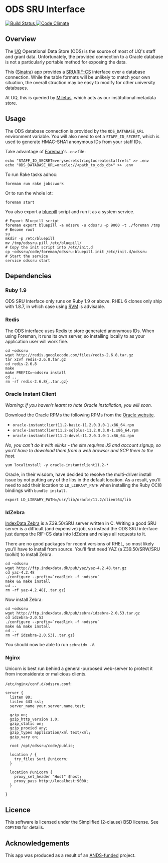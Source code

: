 # ODS SRU Interface

[![Build Status](https://secure.travis-ci.org/uq-eresearch/ods-sru-interface.png)
](http://travis-ci.org/uq-eresearch/ods-sru-interface)
[![Code Climate](https://codeclimate.com/badge.png)
](https://codeclimate.com/github/uq-eresearch/ods-sru-interface)

## Overview

The [UQ][uq] Operational Data Store (ODS) is the source of most of UQ's staff and grant data. Unfortunately,
the provided connection to a Oracle database is not a particularly portable method for exposing the data.

This ([Sinatra][sinatra]) app provides a [SRU][sru]/[RIF-CS][rifcs] interface over a database connection. While the table formats will be unlikely to match your own situation, the overall struction may be easy to modify for other university databases.

At UQ, this is queried by [Miletus][miletus], which acts as our institutional metadata store.

## Usage

The ODS database connection is provided by the `ODS_DATABASE_URL` environment variable. You will also need to set a `STAFF_ID_SECRET`, which is used to generate HMAC-SHA1 anonymous IDs from your staff IDs.

Take advantage of [Foreman][foreman]'s `.env` file:

    echo "STAFF_ID_SECRET=verysecretstringtocreatestaffrefs" >> .env
    echo "ODS_DATABASE_URL=oracle://<path_to_ods_db>" >> .env

To run Rake tasks adhoc:

    foreman run rake jobs:work

Or to run the whole lot:

    foreman start

You also export a [bluepill][bluepill] script and run it as a system service.

```shell
# Export Bluepill script
foreman export bluepill -a odssru -u odssru -p 9000 -t ./foreman /tmp
# Become root
su
mkdir -p /etc/bluepill
mv /tmp/odssru.pill /etc/bluepill/
# Copy the init script into /etc/init.d
cp ~odssru/code/foreman/odssru-bluepill.init /etc/init.d/odssru
# Start the service
service odssru start
```

## Dependencies

### Ruby 1.9

ODS SRU Interface only runs on Ruby 1.9 or above. RHEL 6 clones only ship with 1.8.7, in which case
using [RVM][rvm] is advisable.

### Redis

The ODS interface uses Redis to store generated anonymous IDs. When using Foreman, it runs its own server, so installing locally to as your application user will work fine.

    cd ~odssru
    wget http://redis.googlecode.com/files/redis-2.6.8.tar.gz
    tar xzvf redis-2.6.8.tar.gz
    cd redis-2.6.8
    make
    make PREFIX=~odssru install
    cd ..
    rm -rf redis-2.6.8{,.tar.gz}

### Oracle Instant Client

_Warning: if you haven't learnt to hate Oracle installation, you will soon._

Download the Oracle RPMs the following RPMs from the [Oracle website][oracleinstantclient].

 * `oracle-instantclient11.2-basic-11.2.0.3.0-1.x86_64.rpm`
 * `oracle-instantclient11.2-sqlplus-11.2.0.3.0-1.x86_64.rpm`
 * `oracle-instantclient11.2-devel-11.2.0.3.0-1.x86_64.rpm`

_No, you can't do it with elinks - the site requires JS and account signup, so you'll have to download them from a web browser and SCP them to the host._

    yum localinstall -y oracle-instantclient11.2-*

Oracle, in their wisdom, have decided to resolve the multi-driver install issue by not putting any of the libs in the default location. As a result, you'll need to add their location to `LD_LIBRARY_PATH` when installing the Ruby OCI8 bindings with `bundle install`.

    export LD_LIBRARY_PATH=/usr/lib/oracle/11.2/client64/lib

### IdZebra

[IndexData Zebra][idzebra] is a Z39.50/SRU server written in C. Writing a good SRU server is a difficult (and expensive) job, so instead the ODS SRU interface just dumps the RIF-CS data into IdZebra and relays all requests to it.

There are no good packages for recent versions of RHEL, so most likely you'll have to install from source. You'll first need YAZ (a Z39.50/SRW/SRU toolkit) to install Zebra.

    cd ~odssru
    wget http://ftp.indexdata.dk/pub/yaz/yaz-4.2.48.tar.gz
    cd yaz-4.2.48
    ./configure --prefix=`readlink -f ~odssru`
    make && make install
    cd ..
    rm -rf yaz-4.2.48{,.tar.gz}

Now install Zebra:

    cd ~odssru
    wget http://ftp.indexdata.dk/pub/zebra/idzebra-2.0.53.tar.gz
    cd idzebra-2.0.53
    ./configure --prefix=`readlink -f ~odssru`
    make && make install
    cd ..
    rm -rf idzebra-2.0.53{,.tar.gz}

You should now be able to run `zebraidx -V`.

### Nginx

Unicorn is best run behind a general-purposed web-server to protect it from inconsiderate or malicious clients.

`/etc/nginx/conf.d/odssru.conf`:

    server {
      listen 80;
      listen 443 ssl;
      server_name your.server.name.test;

      gzip on;
      gzip_http_version 1.0;
      gzip_static on;
      gzip_proxied any;
      gzip_types application/xml text/xml;
      gzip_vary on;

      root /opt/odssru/code/public;

      location / {
        try_files $uri @unicorn;
      }

      location @unicorn {
        proxy_set_header "Host" $host;
        proxy_pass http://localhost:9000;
      }

    }

## Licence

This software is licensed under the Simplified (2-clause) BSD license. See `COPYING` for details.

## Acknowledgements

This app was produced as a result of an [ANDS-funded](http://www.ands.org.au/) project.

[bluepill]: https://github.com/arya/bluepill
[foreman]: http://ddollar.github.com/foreman/
[idzebra]: https://www.indexdata.com/zebra
[miletus]: https://github.com/uq-eresearch/miletus
[oracleinstantclient]: http://www.oracle.com/technetwork/topics/linuxx86-64soft-092277.html
[redis]: http://redis.io/
[rifcs]: http://services.ands.org.au/documentation/rifcs/guidelines/rif-cs.html
[rvm]: http://rvm.io/
[sinatra]: http://www.sinatrarb.com/
[sru]: http://www.loc.gov/standards/sru/
[uq]: http://uq.edu.au/

